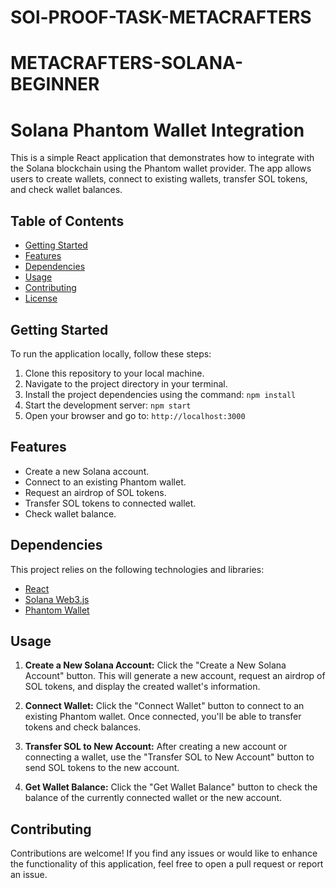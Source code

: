 # SOl-PROOF-TASK-METACRAFTERS
# METACRAFTERS-SOLANA-BEGINNER
# Solana Phantom Wallet Integration

This is a simple React application that demonstrates how to integrate with the Solana blockchain using the Phantom wallet provider. The app allows users to create wallets, connect to existing wallets, transfer SOL tokens, and check wallet balances.

## Table of Contents

- [Getting Started](#getting-started)
- [Features](#features)
- [Dependencies](#dependencies)
- [Usage](#usage)
- [Contributing](#contributing)
- [License](#license)

## Getting Started

To run the application locally, follow these steps:

1. Clone this repository to your local machine.
2. Navigate to the project directory in your terminal.
3. Install the project dependencies using the command: `npm install`
4. Start the development server: `npm start`
5. Open your browser and go to: `http://localhost:3000`

## Features

- Create a new Solana account.
- Connect to an existing Phantom wallet.
- Request an airdrop of SOL tokens.
- Transfer SOL tokens to connected wallet.
- Check wallet balance.

## Dependencies

This project relies on the following technologies and libraries:

- [React](https://reactjs.org/)
- [Solana Web3.js](https://solana-labs.github.io/solana-web3.js/)
- [Phantom Wallet](https://www.phantom.app/)

## Usage

1. **Create a New Solana Account:**
   Click the "Create a New Solana Account" button. This will generate a new account, request an airdrop of SOL tokens, and display the created wallet's information.

2. **Connect Wallet:**
   Click the "Connect Wallet" button to connect to an existing Phantom wallet. Once connected, you'll be able to transfer tokens and check balances.

3. **Transfer SOL to New Account:**
   After creating a new account or connecting a wallet, use the "Transfer SOL to New Account" button to send SOL tokens to the new account.

4. **Get Wallet Balance:**
   Click the "Get Wallet Balance" button to check the balance of the currently connected wallet or the new account.

## Contributing

Contributions are welcome! If you find any issues or would like to enhance the functionality of this application, feel free to open a pull request or report an issue.



